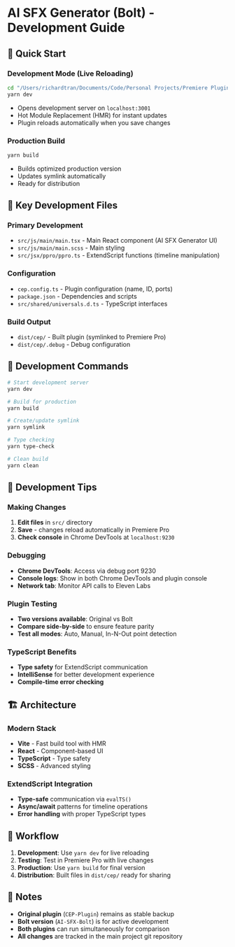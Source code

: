 # AI SFX Generator (Bolt) - Development Guide

## 🚀 Quick Start

### Development Mode (Live Reloading)
```bash
cd "/Users/richardtran/Documents/Code/Personal Projects/Premiere Plugins/Ai SFX/AI-SFX-Bolt"
yarn dev
```
- Opens development server on `localhost:3001`
- Hot Module Replacement (HMR) for instant updates
- Plugin reloads automatically when you save changes

### Production Build
```bash
yarn build
```
- Builds optimized production version
- Updates symlink automatically
- Ready for distribution

## 📁 Key Development Files

### Primary Development
- `src/js/main/main.tsx` - Main React component (AI SFX Generator UI)
- `src/js/main/main.scss` - Main styling
- `src/jsx/ppro/ppro.ts` - ExtendScript functions (timeline manipulation)

### Configuration
- `cep.config.ts` - Plugin configuration (name, ID, ports)
- `package.json` - Dependencies and scripts
- `src/shared/universals.d.ts` - TypeScript interfaces

### Build Output
- `dist/cep/` - Built plugin (symlinked to Premiere Pro)
- `dist/cep/.debug` - Debug configuration

## 🔧 Development Commands

```bash
# Start development server
yarn dev

# Build for production
yarn build

# Create/update symlink
yarn symlink

# Type checking
yarn type-check

# Clean build
yarn clean
```

## 🎯 Development Tips

### Making Changes
1. **Edit files** in `src/` directory
2. **Save** - changes reload automatically in Premiere Pro
3. **Check console** in Chrome DevTools at `localhost:9230`

### Debugging
- **Chrome DevTools**: Access via debug port 9230
- **Console logs**: Show in both Chrome DevTools and plugin console
- **Network tab**: Monitor API calls to Eleven Labs

### Plugin Testing
- **Two versions available**: Original vs Bolt
- **Compare side-by-side** to ensure feature parity
- **Test all modes**: Auto, Manual, In-N-Out point detection

### TypeScript Benefits
- **Type safety** for ExtendScript communication
- **IntelliSense** for better development experience
- **Compile-time error checking**

## 🏗️ Architecture

### Modern Stack
- **Vite** - Fast build tool with HMR
- **React** - Component-based UI
- **TypeScript** - Type safety
- **SCSS** - Advanced styling

### ExtendScript Integration
- **Type-safe** communication via `evalTS()`
- **Async/await** patterns for timeline operations
- **Error handling** with proper TypeScript types

## 🔄 Workflow

1. **Development**: Use `yarn dev` for live reloading
2. **Testing**: Test in Premiere Pro with live changes
3. **Production**: Use `yarn build` for final version
4. **Distribution**: Built files in `dist/cep/` ready for sharing

## 📝 Notes

- **Original plugin** (`CEP-Plugin`) remains as stable backup
- **Bolt version** (`AI-SFX-Bolt`) is for active development
- **Both plugins** can run simultaneously for comparison
- **All changes** are tracked in the main project git repository
